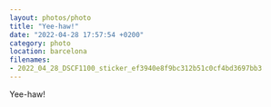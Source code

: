 ```yaml
---
layout: photos/photo
title: "Yee-haw!"
date: "2022-04-28 17:57:54 +0200"
category: photo
location: barcelona
filenames: 
- 2022_04_28_DSCF1100_sticker_ef3940e8f9bc312b51c0cf4bd3697bb3
---
```

Yee-haw!
